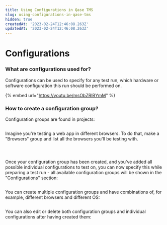 ```yaml
---
title: Using Configurations in Qase TMS
slug: using-configurations-in-qase-tms
hidden: true
createdAt: '2023-02-24T12:46:08.263Z'
updatedAt: '2023-02-24T12:46:08.263Z'
---
```


# Configurations

### What are configurations used for?

Configurations can be used to specify for any test run, which hardware or software configuration this run should be performed on.

{% embed url="https://youtu.be/msObZRlBYmM" %}

### How to create a configuration group?

Configuration groups are found in projects:

<figure><img src="https://qase.intercom-attachments-7.com/i/o/595215836/52c6c4af6446cf6df64b804e/HU8Z-223GJA3z2xRF6SvnKBcz0d88Olj8zPIdy6ZTwb3bNbpeU7F-_R7xsAqkqVnilJUPzMRNuautk2AyMs8VMSx_1sZ3dJ8t1OuOMb6E3Sv5le35zwnu2Y2yl8yQjZUkRzz_n0b3aFSK4IU_Q_C8ke8J3CrGFDmRQVligs2Q_-2C7zY-t5wbqUzDQ" alt=""><figcaption></figcaption></figure>

Imagine you're testing a web app in different browsers. To do that, make a "Browsers" group and list all the browsers you'll be testing with.

<figure><img src="https://qase.intercom-attachments-7.com/i/o/595215844/9bc6c39eded26c20995d3df7/sUADxj175aLzfYS2gj1FxmOIR0E2qf9qO2Wo6ao2HLuPCQ8TRQtKNxSSenECaZ785ORAIsM7h23riBobLFIKj95AqLuOO0RZi0ix7_RCi4rSdNGuQ003ltvHVFxkD9oJ1suouVcQsT98uXuZT1Ajpl18czwp3Qs2Pxp1inQidiPf-nwq5ZK-81xeJA" alt=""><figcaption></figcaption></figure>

<figure><img src="https://qase.intercom-attachments-7.com/i/o/595215852/f98d0b96c62c0fb7c970ca29/ksmqTRubshnwLQpILB4PntBKmN4rEZcuzV_oG28xGaXZKJ5U_ki1VUywtmn-EN0FlkC-DRv_DOFXIYk9jQmZd1S2Wg9qNYbZ8C5n3jfQZ8BaPgHRatJ5-6qN-7Z4AJHAhuVN7MJq3h5hNe9ZL9ipIK3xB7Ta1T3KG-6coNfcGq3pQhVikgXMzKma1w" alt=""><figcaption></figcaption></figure>

<figure><img src="https://qase.intercom-attachments-7.com/i/o/595215858/c19a57502213772231d0fca0/KX9VZ9_UGdFrTyO_B_Rr0vMezDIkO4uDcedcZL_eac8A3Wm4K9PZmspYddBU2DIsK_mVguuAyOdUNXWh-DE9IsEYoOGg2Oxskli9EqZhe96x_RYiOHpbQLGrDPFIT8vOOZ-Ys8qtr1AWJTY2o37ky6GAomNnunwR86vRDvsAzCv6XcKkcha70k7Fcw" alt=""><figcaption></figcaption></figure>

Once your configuration group has been created, and you've added all possible individual configurations to test on, you can now specify this while preparing a test run - all available configuration groups will be shown in the "Configurations" section:

<figure><img src="https://qase.intercom-attachments-7.com/i/o/595215873/d9cca42eab462702e76494ca/7kA2dQTfG4PGrjUaP9rHqYPMYyT9iGBuvFsDQJlMtzUp4_VGbfdkVPC5sycB2ZYIRzgDsG7sS3wAKJtVyZ-HOO-tdIsmy55ftH9JRXu1-nkCTUwVKJYe-NYSKdHC2Axsv1yhShbt3z-JOd2JREsGkQ3eHjvfcS0KVzlOjmHg_boYJCFRrPzAGUX8Lw" alt=""><figcaption></figcaption></figure>

You can create multiple configuration groups and have combinations of, for example, different browsers and different OS:

<figure><img src="https://qase.intercom-attachments-7.com/i/o/595215882/79c93e254d50cdcb59ff01e6/gbQwA0ICbXU2odWNc2rsASg_KryJmxL2AnxVBm2NQL5oOEd6h6j1gQqwL0vCVFD9GIZymOlYmL7GwucHWLivrNA3ccRLtEPBNBxobYIRz2bmIDmjz0Lnka1yMZ2eUQJCErfBUwPmxNkwMgs67TmYyQoKVPboOakUMlLSGTs9h8ZPl1rr0lO-oUIlSQ" alt=""><figcaption></figcaption></figure>

You can also edit or delete both configuration groups and individual configurations after having created them:

<figure><img src="https://qase.intercom-attachments-7.com/i/o/595215888/e409e5b1c8567a0069352f78/akJKc2xTD9Z8wPbM_r79Y4U8OU279-cxl3rnUfU4RzUGyHC-4VGZn53rbFXEEnLJmMmm8UnNbPWLhm3jyJ5s5jvL_vuYitXGIrtUHJ9CEgQt2utooBONtbFAABe0FuY2QGCkGRyvD6646g0fAmS1bwQnqSu7zpuMRA_G1qfWB_KZrMbnHQq-YcshdQ" alt=""><figcaption></figcaption></figure>
